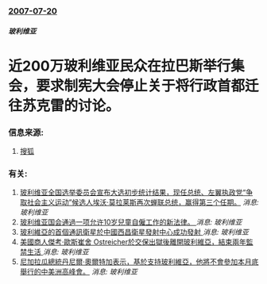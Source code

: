 ### [2007-07-20](/news/2007/07/20/index.md)

##### 玻利维亚
# 近200万玻利维亚民众在拉巴斯举行集会，要求制宪大会停止关于将行政首都迁往苏克雷的讨论。




### 信息来源:

1. [搜狐](http://news.sohu.com/20070722/n251183907.shtml)

### 有关:

1. [ 玻利维亚全国选举委员会宣布大选初步统计结果，现任总统、左翼执政党“争取社会主义运动”候选人埃沃·莫拉莱斯再次蝉联总统，赢得第三个任期。](/news/2014/10/13/玻利维亚全国选举委员会宣布大选初步统计结果-现任总统-左翼执政党-争取社会主义运动-候选人埃沃-莫拉莱斯再次蝉联总统.md) _消息: 玻利维亚_
2. [ 玻利维亚国会通過一项允许10岁兒童自僱工作的新法律。 ](/news/2014/07/4/玻利维亚国会通過一项允许10岁兒童自僱工作的新法律.md) _消息: 玻利维亚_
3. [ 玻利維亞的首個通訊衛星於中國西昌衛星發射中心成功發射 ](/news/2013/12/20/玻利維亞的首個通訊衛星於中國西昌衛星發射中心成功發射.md) _消息: 玻利维亚_
4. [ 美國商人傑考·歐斯崔舍 Ostreicher於交保出獄後離開玻利維亞，結束兩年監禁生活 ](/news/2013/12/17/美國商人傑考-歐斯崔舍-Ostreicher於交保出獄後離開玻利維亞-結束兩年監禁生活.md) _消息: 玻利维亚_
5. [尼加拉瓜總統丹尼爾·奧爾特加表示，基於支持玻利維亞，他將不會參加本月底舉行的中美洲高峰會。](/news/2008/09/15/尼加拉瓜總統丹尼爾-奧爾特加表示-基於支持玻利維亞-他將不會參加本月底舉行的中美洲高峰會.md) _消息: 玻利维亚_
